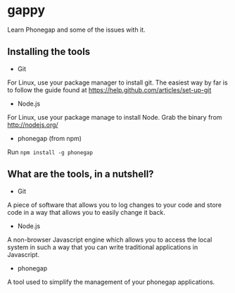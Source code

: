 gappy
=====

Learn Phonegap and some of the issues with it.



Installing the tools
--------------------

- Git

For Linux, use your package manager to install git.
The easiest way by far is to follow the guide found at https://help.github.com/articles/set-up-git

- Node.js

For Linux, use your package manage to install Node.
Grab the binary from http://nodejs.org/

- phonegap (from npm)

Run `npm install -g phonegap`


What are the tools, in a nutshell?
-------------------

- Git

A piece of software that allows you to log changes to your code and store code in a way that allows you to easily change it back.

- Node.js

A non-browser Javascript engine which allows you to access the local system in such a way that you can write traditional applications in Javascript.

- phonegap

A tool used to simplify the management of your phonegap applications.
